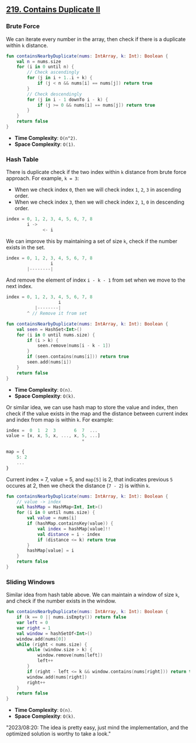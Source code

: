 ## [219. Contains Duplicate II](https://leetcode.com/problems/contains-duplicate-ii)

### Brute Force
We can iterate every number in the array, then check if there is a duplicate within `k` distance.

```kotlin
fun containsNearbyDuplicate(nums: IntArray, k: Int): Boolean {
    val n = nums.size
    for (i in 0 until n) {
        // Check ascendingly
        for (j in i + 1..i + k) {
            if (j < n && nums[i] == nums[j]) return true
        }
        // Check descendingly
        for (j in i - 1 downTo i - k) {
            if (j >= 0 && nums[i] == nums[j]) return true
        }
    }
    return false
}
```

* **Time Complexity**: `O(n^2)`.
* **Space Complexity**: `O(1)`.

### Hash Table
There is duplicate check if the two index within `k` distance from brute force approach. For example, `k = 3`:
* When we check index `0`, then we will check index `1`, `2`, `3` in ascending order.
* When we check index `3`, then we will check index `2`, `1`, `0` in descending order.
```js
index = 0, 1, 2, 3, 4, 5, 6, 7, 8
        i ->
              <- i
```

We can improve this by maintaining a set of size `k`, check if the number exists in the set.
```js
index = 0, 1, 2, 3, 4, 5, 6, 7, 8
                 i
        |--------|
```

And remove the element of index `i - k - 1` from set when we move to the next index.
```js
index = 0, 1, 2, 3, 4, 5, 6, 7, 8
                    i
           |--------|
        ^ // Remove it from set
```

```kotlin
fun containsNearbyDuplicate(nums: IntArray, k: Int): Boolean {
    val seen = HashSet<Int>()
    for (i in 0 until nums.size) {
        if (i > k) {
            seen.remove(nums[i - k - 1])
        }
        if (seen.contains(nums[i])) return true
        seen.add(nums[i])
    }
    return false
}
```

* **Time Complexity**: `O(n)`.
* **Space Complexity**: `O(k)`.

Or similar idea, we can use hash map to store the value and index, then check if the value exists in the map and the distance between current index and index from map is within `k`. For example:

```js
index =  0  1  2  3       6  7  ...
value = [x, x, 5, x, ..., x, 5, ...] 
                             * 

map = {
    5: 2
    ...
}
```

Current index = 7, value = 5, and `map[5]` is 2, that indicates previous `5` occures at 2, then we check the distance (`7 - 2`) is within `k`.

```kotlin
fun containsNearbyDuplicate(nums: IntArray, k: Int): Boolean {
    // value -> index
    val hashMap = HashMap<Int, Int>()
    for (i in 0 until nums.size) {
        val value = nums[i]
        if (hashMap.containsKey(value)) {
            val index = hashMap[value]!!
            val distance = i - index
            if (distance <= k) return true
        }
        hashMap[value] = i
    }
    return false
}
```


### Sliding Windows
Similar idea from hash table above. We can maintain a window of size `k`, and check if the number exists in the window.

```kotlin
fun containsNearbyDuplicate(nums: IntArray, k: Int): Boolean {
    if (k == 0 || nums.isEmpty()) return false
    var left = 0
    var right = 1
    val window = hashSetOf<Int>()
    window.add(nums[0])
    while (right < nums.size) {
        while (window.size > k) {
            window.remove(nums[left])
            left++
        }
        if (right - left <= k && window.contains(nums[right])) return true
        window.add(nums[right])
        right++
    }
    return false
}
```

* **Time Complexity**: `O(n)`.
* **Space Complexity**: `O(k)`.

"2023/08:20: The idea is pretty easy, just mind the implementation, and the optimized solution is worthy to take a look."